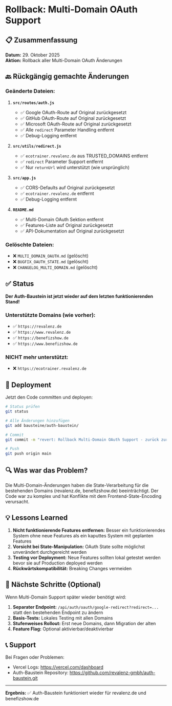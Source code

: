 # Rollback: Multi-Domain OAuth Support

## 📋 Zusammenfassung

**Datum:** 29. Oktober 2025  
**Aktion:** Rollback aller Multi-Domain OAuth Änderungen

## 🔙 Rückgängig gemachte Änderungen

### Geänderte Dateien:

1. **`src/routes/auth.js`**
   - ✅ Google OAuth-Route auf Original zurückgesetzt
   - ✅ GitHub OAuth-Route auf Original zurückgesetzt
   - ✅ Microsoft OAuth-Route auf Original zurückgesetzt
   - ✅ Alle `redirect` Parameter Handling entfernt
   - ✅ Debug-Logging entfernt

2. **`src/utils/redirect.js`**
   - ✅ `ecotrainer.revalenz.de` aus TRUSTED_DOMAINS entfernt
   - ✅ `redirect` Parameter Support entfernt
   - ✅ Nur `returnUrl` wird unterstützt (wie ursprünglich)

3. **`src/app.js`**
   - ✅ CORS-Defaults auf Original zurückgesetzt
   - ✅ `ecotrainer.revalenz.de` entfernt
   - ✅ Debug-Logging entfernt

4. **`README.md`**
   - ✅ Multi-Domain OAuth Sektion entfernt
   - ✅ Features-Liste auf Original zurückgesetzt
   - ✅ API-Dokumentation auf Original zurückgesetzt

### Gelöschte Dateien:

- ❌ `MULTI_DOMAIN_OAUTH.md` (gelöscht)
- ❌ `BUGFIX_OAUTH_STATE.md` (gelöscht)
- ❌ `CHANGELOG_MULTI_DOMAIN.md` (gelöscht)

## ✅ Status

**Der Auth-Baustein ist jetzt wieder auf dem letzten funktionierenden Stand!**

### Unterstützte Domains (wie vorher):
- ✅ `https://revalenz.de`
- ✅ `https://www.revalenz.de`
- ✅ `https://benefizshow.de`
- ✅ `https://www.benefizshow.de`

### NICHT mehr unterstützt:
- ❌ `https://ecotrainer.revalenz.de`

## 🚀 Deployment

Jetzt den Code committen und deployen:

```bash
# Status prüfen
git status

# Alle Änderungen hinzufügen
git add bausteine/auth-baustein/

# Commit
git commit -m "revert: Rollback Multi-Domain OAuth Support - zurück zur funktionierenden Version"

# Push
git push origin main
```

## 🔍 Was war das Problem?

Die Multi-Domain-Änderungen haben die State-Verarbeitung für die bestehenden Domains (revalenz.de, benefizshow.de) beeinträchtigt. Der Code war zu komplex und hat Konflikte mit dem Frontend-State-Encoding verursacht.

## 💡 Lessons Learned

1. **Nicht funktionierende Features entfernen:** Besser ein funktionierendes System ohne neue Features als ein kaputtes System mit geplanten Features
2. **Vorsicht bei State-Manipulation:** OAuth State sollte möglichst unverändert durchgereicht werden
3. **Testing vor Deployment:** Neue Features sollten lokal getestet werden bevor sie auf Production deployed werden
4. **Rückwärtskompatibilität:** Breaking Changes vermeiden

## 🎯 Nächste Schritte (Optional)

Wenn Multi-Domain Support später wieder benötigt wird:

1. **Separater Endpoint:** `/api/auth/oauth/google-redirect?redirect=...` statt den bestehenden Endpoint zu ändern
2. **Basis-Tests:** Lokales Testing mit allen Domains
3. **Stufenweises Rollout:** Erst neue Domains, dann Migration der alten
4. **Feature Flag:** Optional aktivierbar/deaktivierbar

## 📞 Support

Bei Fragen oder Problemen:
- Vercel Logs: https://vercel.com/dashboard
- Auth-Baustein Repository: https://github.com/revalenz-gmbh/auth-baustein.git

---

**Ergebnis:** ✅ Auth-Baustein funktioniert wieder für revalenz.de und benefizshow.de

